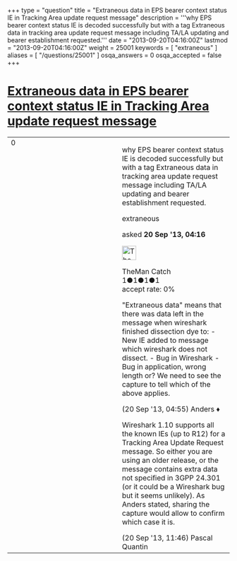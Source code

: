 +++
type = "question"
title = "Extraneous data in EPS bearer context status IE in Tracking Area update request message"
description = '''why EPS bearer context status IE is decoded successfully but with a tag Extraneous data in tracking area update request message including TA/LA updating and bearer establishment requested.'''
date = "2013-09-20T04:16:00Z"
lastmod = "2013-09-20T04:16:00Z"
weight = 25001
keywords = [ "extraneous" ]
aliases = [ "/questions/25001" ]
osqa_answers = 0
osqa_accepted = false
+++

<div class="headNormal">

# [Extraneous data in EPS bearer context status IE in Tracking Area update request message](/questions/25001/extraneous-data-in-eps-bearer-context-status-ie-in-tracking-area-update-request-message)

</div>

<div id="main-body">

<div id="askform">

<table id="question-table" style="width:100%;"><colgroup><col style="width: 50%" /><col style="width: 50%" /></colgroup><tbody><tr class="odd"><td style="width: 30px; vertical-align: top"><div class="vote-buttons"><div id="post-25001-score" class="post-score" title="current number of votes">0</div><div id="favorite-count" class="favorite-count"></div></div></td><td><div id="item-right"><div class="question-body"><p>why EPS bearer context status IE is decoded successfully but with a tag Extraneous data in tracking area update request message including TA/LA updating and bearer establishment requested.</p></div><div id="question-tags" class="tags-container tags">extraneous</div><div id="question-controls" class="post-controls"></div><div class="post-update-info-container"><div class="post-update-info post-update-info-user"><p>asked <strong>20 Sep '13, 04:16</strong></p><img src="https://secure.gravatar.com/avatar/97e0a5093cca0d174b984d2ef9566eaa?s=32&amp;d=identicon&amp;r=g" class="gravatar" width="32" height="32" alt="TheMan%20Catch&#39;s gravatar image" /><p>TheMan Catch<br />
<span class="score" title="1 reputation points">1</span><span title="1 badges"><span class="badge1">●</span><span class="badgecount">1</span></span><span title="1 badges"><span class="silver">●</span><span class="badgecount">1</span></span><span title="1 badges"><span class="bronze">●</span><span class="badgecount">1</span></span><br />
<span class="accept_rate" title="Rate of the user&#39;s accepted answers">accept rate:</span> <span title="TheMan Catch has no accepted answers">0%</span></p></div></div><div id="comments-container-25001" class="comments-container"><span id="25018"></span><div id="comment-25018" class="comment"><div id="post-25018-score" class="comment-score"></div><div class="comment-text"><p>"Extraneous data" means that there was data left in the message when wireshark finished dissection dye to: - New IE added to message which wireshark does not dissect. - Bug in Wireshark - Bug in application, wrong length or? We need to see the capture to tell which of the above applies.</p></div><div id="comment-25018-info" class="comment-info"><span class="comment-age">(20 Sep '13, 04:55)</span> Anders ♦</div></div><span id="25052"></span><div id="comment-25052" class="comment"><div id="post-25052-score" class="comment-score"></div><div class="comment-text"><p>Wireshark 1.10 supports all the known IEs (up to R12) for a Tracking Area Update Request message. So either you are using an older release, or the message contains extra data not specified in 3GPP 24.301 (or it could be a Wireshark bug but it seems unlikely). As Anders stated, sharing the capture would allow to confirm which case it is.</p></div><div id="comment-25052-info" class="comment-info"><span class="comment-age">(20 Sep '13, 11:46)</span> Pascal Quantin</div></div></div><div id="comment-tools-25001" class="comment-tools"></div><div class="clear"></div><div id="comment-25001-form-container" class="comment-form-container"></div><div class="clear"></div></div></td></tr></tbody></table>

</div>

</div>

